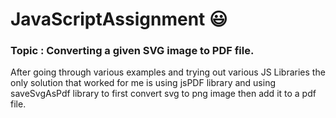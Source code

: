 # JavaScriptAssignment :smiley:
### Topic : Converting a given SVG image to PDF file. <br>

After going through various examples and trying out various JS Libraries the only solution that worked for me is using jsPDF library and using saveSvgAsPdf library to first convert svg to png image then add it to a pdf file.

